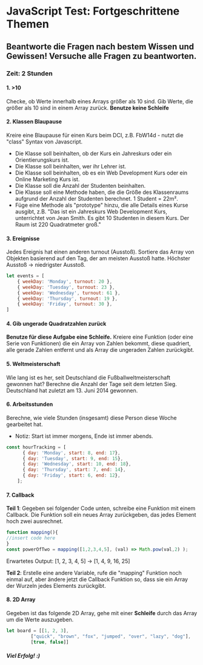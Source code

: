 # JavaScript Test: Fortgeschrittene Themen

## Beantworte die Fragen nach bestem Wissen und Gewissen! Versuche alle Fragen zu beantworten.

### Zeit: 2 Stunden

#### 1. >10
Checke, ob Werte innerhalb eines Arrays größer als 10 sind. Gib Werte, die größer als 10 sind in einem Array zurück. **Benutze keine Schleife** 

#### 2. Klassen Blaupause

Kreire eine Blaupause für einen Kurs beim DCI, z.B. FbW14d - nutzt die "class" Syntax von Javascript.
* Die Klasse soll beinhalten, ob der Kurs ein Jahreskurs oder ein Orientierungskurs ist.
* Die Klasse soll beinhalten, wer ihr Lehrer ist. 
* Die Klasse soll beinhalten, ob es ein Web Development Kurs oder ein Online Marketing Kurs ist. 
* Die Klasse soll die Anzahl der Studenten beinhalten. 
* Die Klasse soll eine Methode haben, die die Größe des Klassenraums aufgrund der Anzahl der Studenten berechnet. 1 Student =  22m². 
* Füge eine Methode als "prototype" hinzu, die alle Details eines Kurse ausgibt, z.B. "Das ist ein Jahreskurs Web Development Kurs, unterrichtet von Jean Smith. Es gibt 10 Studenten in diesem Kurs. Der Raum ist 220 Quadratmeter groß."

#### 3. Ereignisse  
Jedes Ereignis hat einen anderen turnout (Ausstoß). Sortiere das Array von Objekten basierend auf den Tag, der am meisten Ausstoß hatte. Höchster Ausstoß -> niedrigster Ausstoß.

```javascript
let events = [
    { weekDay: 'Monday', turnout: 20 },
    { weekDay: 'Tuesday', turnout: 23 },
    { weekDay: 'Wednesday', turnout: 61 },
    { weekDay: 'Thursday', turnout: 19 },
    { weekDay: 'Friday', turnout: 30 },
]
```

#### 4. Gib ungerade Quadratzahlen zurück
**Benutze für diese Aufgabe eine Schleife.**
Kreiere eine Funktion (oder eine Serie von Funktionen) die ein Array von Zahlen bekommt, diese quadriert, alle gerade Zahlen entfernt und als Array die ungeraden Zahlen zurückgibt.

#### 5. Weltmeisterschaft
Wie lang ist es her, seit Deutschland die Fußballweltmeisterschaft gewonnen hat? Berechne die Anzahl der Tage seit dem letzten Sieg. Deutschland hat zuletzt am 13. Juni 2014 gewonnen.

#### 6. Arbeitsstunden
Berechne, wie viele Stunden (insgesamt) diese Person diese Woche gearbeitet hat. 
* Notiz: Start ist immer morgens, Ende ist immer abends. 

```javascript
const hourTracking = [
      { day: 'Monday', start: 8, end: 17},
      { day: 'Tuesday', start: 9, end: 15},
      { day: 'Wednesday', start: 10, end: 18},
      { day: 'Thursday', start: 7, end: 14},
      { day: 'Friday', start: 6, end: 12},
    ];
```

#### 7. Callback 
**Teil 1**: Gegeben sei folgender Code unten, schreibe eine Funktion mit einem Callback. Die Funktion soll ein neues Array zurückgeben, das jedes Element hoch zwei ausrechnet. 

```javascript
function mapping(){
//insert code here
}
const powerOfTwo = mapping([1,2,3,4,5], (val) => Math.pow(val,2) );
```
Erwartetes Output: [1, 2, 3, 4, 5] -> [1, 4, 9, 16, 25]

**Teil 2**: Erstelle eine andere Variable, rufe die "mapping" Funktion noch einmal auf, aber ändere jetzt die Callback Funktion so, dass sie ein Array der Wurzeln jedes Elements zurückgibt. 

#### 8. 2D Array
Gegeben ist das folgende 2D Array, gehe mit einer **Schleife** durch das Array um die Werte auszugeben.
```javascript
let board = [[1, 2, 3], 
	     ["quick", "brown", "fox", "jumped", "over", "lazy", "dog"], 
	     [true, false]]
```


##### Viel Erfolg! :)

